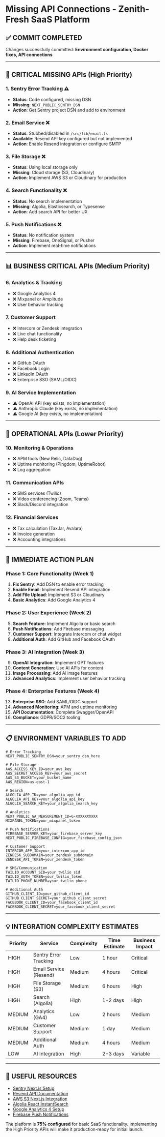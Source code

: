 # Missing API Connections - Zenith-Fresh SaaS Platform

## ✅ COMMIT COMPLETED
Changes successfully committed: **Environment configuration, Docker fixes, API connections**

---

## 🚨 CRITICAL MISSING APIs (High Priority)

### 1. **Sentry Error Tracking** ⚠️ 
- **Status**: Code configured, missing DSN
- **Missing**: `NEXT_PUBLIC_SENTRY_DSN`
- **Action**: Get Sentry project DSN and add to environment

### 2. **Email Service** ❌
- **Status**: Stubbed/disabled in `/src/lib/email.ts`
- **Available**: Resend API key configured but not implemented
- **Action**: Enable Resend integration or configure SMTP

### 3. **File Storage** ❌
- **Status**: Using local storage only
- **Missing**: Cloud storage (S3, Cloudinary)
- **Action**: Implement AWS S3 or Cloudinary for production

### 4. **Search Functionality** ❌
- **Status**: No search implementation
- **Missing**: Algolia, Elasticsearch, or Typesense
- **Action**: Add search API for better UX

### 5. **Push Notifications** ❌
- **Status**: No notification system
- **Missing**: Firebase, OneSignal, or Pusher
- **Action**: Implement real-time notifications

---

## 📊 BUSINESS CRITICAL APIs (Medium Priority)

### 6. **Analytics & Tracking**
- ❌ Google Analytics 4
- ❌ Mixpanel or Amplitude
- ❌ User behavior tracking

### 7. **Customer Support**
- ❌ Intercom or Zendesk integration
- ❌ Live chat functionality
- ❌ Help desk ticketing

### 8. **Additional Authentication**
- ❌ GitHub OAuth
- ❌ Facebook Login
- ❌ LinkedIn OAuth
- ❌ Enterprise SSO (SAML/OIDC)

### 9. **AI Service Implementation**
- ⚠️ OpenAI API (key exists, no implementation)
- ⚠️ Anthropic Claude (key exists, no implementation)
- ⚠️ Google AI (key exists, no implementation)

---

## 🔧 OPERATIONAL APIs (Lower Priority)

### 10. **Monitoring & Operations**
- ❌ APM tools (New Relic, DataDog)
- ❌ Uptime monitoring (Pingdom, UptimeRobot)
- ❌ Log aggregation

### 11. **Communication APIs**
- ❌ SMS services (Twilio)
- ❌ Video conferencing (Zoom, Teams)
- ❌ Slack/Discord integration

### 12. **Financial Services**
- ❌ Tax calculation (TaxJar, Avalara)
- ❌ Invoice generation
- ❌ Accounting integrations

---

## 🎯 IMMEDIATE ACTION PLAN

### Phase 1: Core Functionality (Week 1)
1. **Fix Sentry**: Add DSN to enable error tracking
2. **Enable Email**: Implement Resend API integration
3. **Add File Upload**: Implement S3 or Cloudinary
4. **Basic Analytics**: Add Google Analytics 4

### Phase 2: User Experience (Week 2)
5. **Search Feature**: Implement Algolia or basic search
6. **Push Notifications**: Add Firebase messaging
7. **Customer Support**: Integrate Intercom or chat widget
8. **Additional Auth**: Add GitHub and Facebook OAuth

### Phase 3: AI Integration (Week 3)
9. **OpenAI Integration**: Implement GPT features
10. **Content Generation**: Use AI APIs for content
11. **Image Processing**: Add AI image features
12. **Advanced Analytics**: Implement user behavior tracking

### Phase 4: Enterprise Features (Week 4)
13. **Enterprise SSO**: Add SAML/OIDC support
14. **Advanced Monitoring**: APM and uptime monitoring
15. **API Documentation**: Complete Swagger/OpenAPI
16. **Compliance**: GDPR/SOC2 tooling

---

## 📋 ENVIRONMENT VARIABLES TO ADD

```env
# Error Tracking
NEXT_PUBLIC_SENTRY_DSN=your_sentry_dsn_here

# File Storage
AWS_ACCESS_KEY_ID=your_aws_key
AWS_SECRET_ACCESS_KEY=your_aws_secret
AWS_S3_BUCKET=your_bucket_name
AWS_REGION=us-east-1

# Search
ALGOLIA_APP_ID=your_algolia_app_id
ALGOLIA_API_KEY=your_algolia_api_key
ALGOLIA_SEARCH_KEY=your_algolia_search_key

# Analytics
NEXT_PUBLIC_GA_MEASUREMENT_ID=G-XXXXXXXXXX
MIXPANEL_TOKEN=your_mixpanel_token

# Push Notifications
FIREBASE_SERVER_KEY=your_firebase_server_key
NEXT_PUBLIC_FIREBASE_CONFIG=your_firebase_config_json

# Customer Support
INTERCOM_APP_ID=your_intercom_app_id
ZENDESK_SUBDOMAIN=your_zendesk_subdomain
ZENDESK_API_TOKEN=your_zendesk_token

# SMS/Communication
TWILIO_ACCOUNT_SID=your_twilio_sid
TWILIO_AUTH_TOKEN=your_twilio_token
TWILIO_PHONE_NUMBER=your_twilio_phone

# Additional Auth
GITHUB_CLIENT_ID=your_github_client_id
GITHUB_CLIENT_SECRET=your_github_client_secret
FACEBOOK_CLIENT_ID=your_facebook_client_id
FACEBOOK_CLIENT_SECRET=your_facebook_client_secret
```

---

## 💡 INTEGRATION COMPLEXITY ESTIMATES

| Priority | Service | Complexity | Time Estimate | Business Impact |
|----------|---------|------------|---------------|-----------------|
| HIGH | Sentry Error Tracking | Low | 1 hour | Critical |
| HIGH | Email Service (Resend) | Medium | 4 hours | Critical |
| HIGH | File Storage (S3) | Medium | 6 hours | High |
| HIGH | Search (Algolia) | High | 1-2 days | High |
| MEDIUM | Analytics (GA4) | Low | 2 hours | Medium |
| MEDIUM | Customer Support | Medium | 1 day | Medium |
| MEDIUM | Additional Auth | Medium | 4 hours | Medium |
| LOW | AI Integration | High | 2-3 days | Variable |

---

## 🔗 USEFUL RESOURCES

- [Sentry Next.js Setup](https://docs.sentry.io/platforms/javascript/guides/nextjs/)
- [Resend API Documentation](https://resend.com/docs)
- [AWS S3 Next.js Integration](https://aws.amazon.com/blogs/developer/uploading-files-to-aws-s3-using-nextjs/)
- [Algolia React InstantSearch](https://www.algolia.com/doc/guides/building-search-ui/what-is-instantsearch/react/)
- [Google Analytics 4 Setup](https://developers.google.com/analytics/devguides/collection/ga4)
- [Firebase Push Notifications](https://firebase.google.com/docs/cloud-messaging/js/client)

The platform is **75% configured** for basic SaaS functionality. Implementing the High Priority APIs will make it production-ready for initial launch.